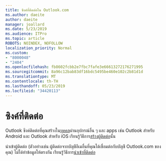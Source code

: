```yaml
---
title: ซิงค์ที่ติดต่อใน Outlook.com
ms.author: daeite
author: daeite
manager: joallard
ms.date: 5/23/2019
ms.audience: ITPro
ms.topic: article
ROBOTS: NOINDEX, NOFOLLOW
localization_priority: Normal
ms.custom:
- "8000048"
- "2404"
ms.openlocfilehash: fb8602fcbb2e7fbc7fafe3e66613272176271995
ms.sourcegitcommit: 8a96c12bab83df16bdc5495be460e102c2b81d1d
ms.translationtype: MT
ms.contentlocale: th-TH
ms.lasthandoff: 05/23/2019
ms.locfileid: "34420113"
---
```

# <a name="sync-contacts"></a>ซิงค์ที่ติดต่อ

Outlook ซิงค์ติดต่อที่คุณสร้างใน[บุคคล](https://outlook.live.com/people/)ผ่านอุปกรณ์อื่น ๆ และ apps เช่น Outlook สำหรับ Android และ Outlook สำหรับ iOS เรียนรู้วิธีการ[สร้างผู้ติดต่อ](https://support.office.com/article/5b909158-036e-4820-92f7-2a27f57b9f01)นั้น

นำเข้าผู้ติดต่อ (ตัวอย่างเช่น ผู้ติดต่อจากบัญชีอีเมอื่นที่คุณได้เชื่อมต่อกับบัญชี Outlook.com ของคุณ) ไม่ได้ทำข้อมูลให้ตรงกัน เรียนรู้วิธีการ[นำเข้าที่ติดต่อ](https://support.office.com/article/285a3b55-8d93-4ac8-93df-43fffd13b2f1)